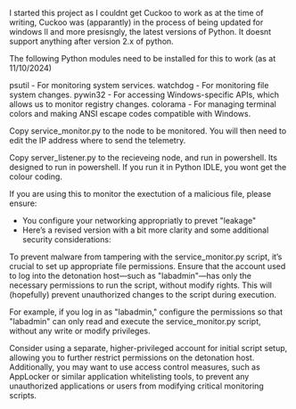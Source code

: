 I started this project as I couldnt get Cuckoo to work as at the time of writing, Cuckoo was (apparantly) in the process of being updated for windows ll and more presisngly,
the latest versions of Python. It doesnt support anything after version 2.x of python.





The following Python modules need to be installed for this to work (as at 11/10/2024)

psutil - For monitoring system services.
watchdog - For monitoring file system changes.
pywin32 - For accessing Windows-specific APIs, which allows us to monitor registry changes.
colorama - For managing terminal colors and making ANSI escape codes compatible with Windows.



Copy service_monitor.py to the node to be monitored. 
You will then need to edit the IP address where to send the telemetry.

Copy server_listener.py to the recieveing node, and run in powershell.
Its designed to run in powershell.
If you run it in Python IDLE, you wont get the colour coding.

If you are using this to monitor the exectution of a malicious file, please ensure:

- You configure your networking appropriatly to prevet "leakage"
- Here’s a revised version with a bit more clarity and some additional security considerations:

To prevent malware from tampering with the service_monitor.py script, it’s crucial to set up appropriate file permissions. 
Ensure that the account used to log into the detonation host—such as "labadmin"—has only the necessary permissions to run the script, without modify rights. 
This will (hopefully) prevent unauthorized changes to the script during execution.

For example, if you log in as "labadmin," configure the permissions so that "labadmin" can only 
read and execute the service_monitor.py script, without any write or modify privileges.

Consider using a separate, higher-privileged account for initial script setup, allowing you to further restrict 
permissions on the detonation host. Additionally, you may want to use access control measures, such as AppLocker or 
similar application whitelisting tools, to prevent any unauthorized applications or users from 
modifying critical monitoring scripts.
